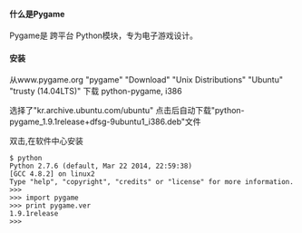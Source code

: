 #### 什么是Pygame
Pygame是 跨平台 Python模块，专为电子游戏设计。

#### 安装
从www.pygame.org
"pygame"
"Download"
"Unix Distributions"
"Ubuntu"
"trusty (14.04LTS)"
下载 python-pygame, i386

选择了"kr.archive.ubuntu.com/ubuntu"
点击后自动下载"python-pygame_1.9.1release+dfsg-9ubuntu1_i386.deb"文件

双击,在软件中心安装

```
$ python
Python 2.7.6 (default, Mar 22 2014, 22:59:38) 
[GCC 4.8.2] on linux2
Type "help", "copyright", "credits" or "license" for more information.
>>> 
>>> import pygame
>>> print pygame.ver
1.9.1release
>>> 
```
